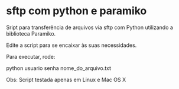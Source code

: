 sftp com python e paramiko
===========

Sript para transferência de arquivos via sftp com Python utilizando a biblioteca Paramiko.

Edite a script para se encaixar às suas necessidades.

Para executar, rode:

python usuario senha nome_do_arquivo.txt



Obs: Script testada apenas em Linux e Mac OS X
